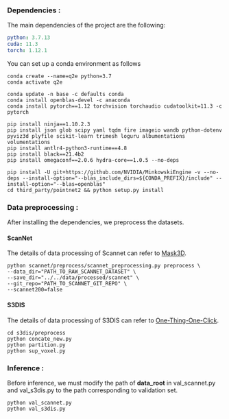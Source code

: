 ### Dependencies :
The main dependencies of the project are the following:
```yaml
python: 3.7.13
cuda: 11.3
torch: 1.12.1
```
You can set up a conda environment as follows
```
conda create --name=q2e python=3.7
conda activate q2e

conda update -n base -c defaults conda
conda install openblas-devel -c anaconda
conda install pytorch==1.12 torchvision torchaudio cudatoolkit=11.3 -c pytorch

pip install ninja==1.10.2.3
pip install json glob scipy yaml tqdm fire imageio wandb python-dotenv pyviz3d plyfile scikit-learn trimesh loguru albumentations volumentations
pip install antlr4-python3-runtime==4.8
pip install black==21.4b2
pip install omegaconf==2.0.6 hydra-core==1.0.5 --no-deps

pip install -U git+https://github.com/NVIDIA/MinkowskiEngine -v --no-deps --install-option="--blas_include_dirs=${CONDA_PREFIX}/include" --install-option="--blas=openblas"
cd third_party/pointnet2 && python setup.py install
```

### Data preprocessing :
After installing the dependencies, we preprocess the datasets.

#### ScanNet
The details of data processing of Scannet can refer to [Mask3D](https://github.com/JonasSchult/Mask3D).
```
python scannet/preprocess/scannet_preprocessing.py preprocess \
--data_dir="PATH_TO_RAW_SCANNET_DATASET" \
--save_dir="../../data/processed/scannet" \
--git_repo="PATH_TO_SCANNET_GIT_REPO" \
--scannet200=false
```

####  S3DIS
The details of data processing of S3DIS can refer to [One-Thing-One-Click](https://github.com/liuzhengzhe/One-Thing-One-Click).

```
cd s3dis/preprocess
python concate_new.py
python partition.py
python sup_voxel.py
```


### Inference :
Before inference, we must modify the path of **data_root** in val_scannet.py and val_s3dis.py to the path corresponding to validation set.
```
python val_scannet.py
python val_s3dis.py
```
